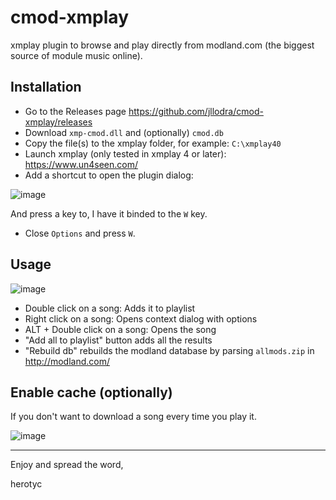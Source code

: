 # cmod-xmplay

xmplay plugin to browse and play directly from modland.com (the biggest source of module music online).

## Installation

* Go to the Releases page https://github.com/jllodra/cmod-xmplay/releases
* Download `xmp-cmod.dll` and (optionally) `cmod.db`
* Copy the file(s) to the xmplay folder, for example: `C:\xmplay40`
* Launch xmplay (only tested in xmplay 4 or later): https://www.un4seen.com/
* Add a shortcut to open the plugin dialog:

![image](https://github.com/user-attachments/assets/2872595e-9467-490b-868a-925fc740610c)

And press a key to, I have it binded to the `W` key.

* Close `Options` and press `W`.

## Usage

![image](https://github.com/user-attachments/assets/fcd6a24d-908b-4df0-9464-dc9df7ba19e5)

* Double click on a song: Adds it to playlist
* Right click on a song: Opens context dialog with options
* ALT + Double click on a song: Opens the song
* "Add all to playlist" button adds all the results
* "Rebuild db" rebuilds the modland database by parsing `allmods.zip` in http://modland.com/

## Enable cache (optionally)

If you don't want to download a song every time you play it.

![image](https://github.com/user-attachments/assets/05886950-225c-437b-9c91-1cb866f0e7c5)

---

Enjoy and spread the word,

herotyc
